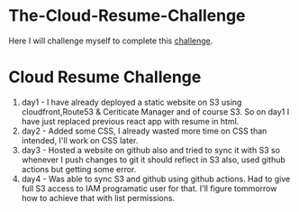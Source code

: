# The-Cloud-Resume-Challenge
Here I will challenge myself to complete this [challenge](https://cloudresumechallenge.dev/docs/the-challenge/aws/).

# Cloud Resume Challenge 

1. day1 - I have already deployed a static website on S3 using cloudfront,Route53 & Ceriticate Manager and of course S3. So on day1 I have just replaced previous react app with resume in html.
2. day2 - Added some CSS, I already wasted more time on CSS than intended, I'll work on CSS later. 
3. day3 - Hosted a website on github also and tried to sync it with S3 so whenever I push changes to git it should reflect in S3 also, used github actions but getting some error.
4. day4 - Was able to sync S3 and github using github actions. Had to give full S3 access to IAM programatic user for that. I'll figure tommorrow how to achieve that with list permissions. 
